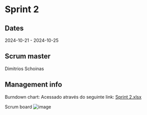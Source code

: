 # Sprint 2
## Dates
2024-10-21 - 2024-10-25

## Scrum master
Dimitrios Schoinas

## Management info
Burndown chart:
Acessado através do seguinte link: [Sprint 2.xlsx](https://github.com/user-attachments/files/17526757/Sprint.2.xlsx)

Scrum board
![image](https://github.com/user-attachments/assets/3a38814f-4ea7-41e4-a443-647b7848b53b)
